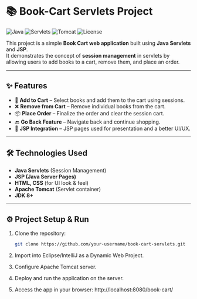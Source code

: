 # 📚 Book-Cart Servlets Project

![Java](https://img.shields.io/badge/Java-8%2B-blue?logo=java&logoColor=white)
![Servlets](https://img.shields.io/badge/Servlets-JSP-orange?logo=oracle&logoColor=white)
![Tomcat](https://img.shields.io/badge/Tomcat-9%2B-yellow?logo=apache-tomcat&logoColor=black)
![License](https://img.shields.io/badge/License-MIT-green)

This project is a simple **Book Cart web application** built using **Java Servlets** and **JSP**.  
It demonstrates the concept of **session management** in servlets by allowing users to add books to a cart, remove them, and place an order.

---

## ✨ Features
- 🛒 **Add to Cart** – Select books and add them to the cart using sessions.  
- ❌ **Remove from Cart** – Remove individual books from the cart.  
- 📦 **Place Order** – Finalize the order and clear the session cart.  
- 🔙 **Go Back Feature** – Navigate back and continue shopping.  
- 🎨 **JSP Integration** – JSP pages used for presentation and a better UI/UX.  

---

## 🛠️ Technologies Used
- **Java Servlets** (Session Management)  
- **JSP (Java Server Pages)**  
- **HTML, CSS** (for UI look & feel)  
- **Apache Tomcat** (Servlet container)  
- **JDK 8+**  

---

## ⚙️ Project Setup & Run
1. Clone the repository:
   ```bash
   git clone https://github.com/your-username/book-cart-servlets.git


2. Import into Eclipse/IntelliJ as a Dynamic Web Project.

3. Configure Apache Tomcat server.

4. Deploy and run the application on the server.

5. Access the app in your browser:
   http://localhost:8080/book-cart/

